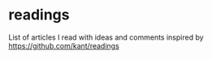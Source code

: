 # readings
List of articles I read with ideas and comments
inspired by https://github.com/kant/readings
